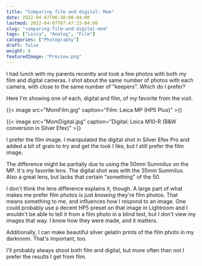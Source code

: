 ```yaml
---
title: "Comparing film and digital: Mom"
date: 2022-04-07T06:38:00-04:00
lastmod: 2022-04-07T07:47:33-04:00
slug: "comparing-film-and-digital-mom"
tags: ["Leica", "Analog", "Film"]
categories: ["Photography"]
draft: false
weight: 0
featuredImage: "Preview.png"
---
```


I had lunch with my parents recently and took a few photos with both my film and digital cameras. I shot about the same number of photos with each camera, with close to the same number of "keepers". Which do I prefer?

<!--more-->

Here I'm showing one of each, digital and film, of my favorite from the visit.

{{< image src="MomFilm.jpg" caption="Film: Leica MP (HP5 Plus)" >}}

{{< image src="MomDigital.jpg" caption="Digital: Leica M10-R (B&W conversion in Silver Efex)" >}}

I prefer the film image. I manipulated the digital shot in Silver Efex Pro and added a bit of grain to try and get the look I like, but I still prefer the film image.

The difference might be partially due to using the 50mm Summilux on the MP. It's my favorite lens. The digital shot was with the 35mm Summilux. Also a great lens, but lacks that certain "something" of the 50.

I don't think the lens difference explains it, though. A large part of what makes me prefer film photos is just _knowing_ they're film photos. That means something to me, and influences how I respond to an image. One could probably use a decent HP5 preset on that image in Lightroom and I wouldn't be able to tell it from a film photo in a blind test, but I don't view my images that way. I know how they were made, and it matters.

Additionally, I can make beautiful silver gelatin prints of the film photo in my darkroom. That's important, too.

I'll probably always shoot both film and digital, but more often than not I prefer the results I get from film.

[//]: # "Exported with love from a post written in Org mode"
[//]: # "- https://github.com/kaushalmodi/ox-hugo"
